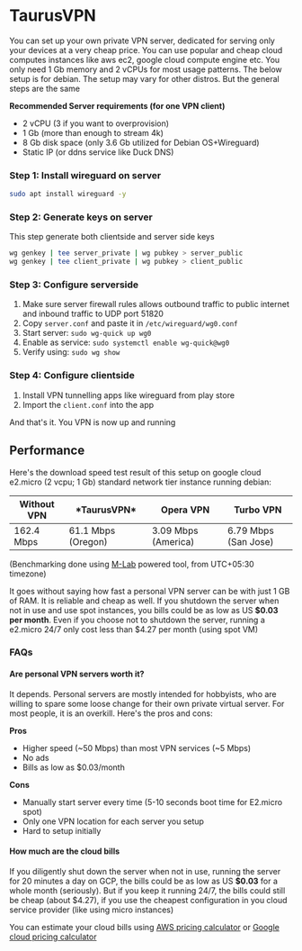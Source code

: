 # TaurusVPN
You can set up your own private VPN server, dedicated for serving only your devices at a very cheap price. You can use popular and cheap cloud computes instances like aws ec2, google cloud compute engine etc. You only need 1 Gb memory and 2 vCPUs for most usage patterns. The below setup is for debian. The setup may vary for other distros. But the general steps are the same

**Recommended Server requirements (for one VPN client)**
- 2 vCPU (3 if you want to overprovision)
- 1 Gb (more than enough to stream 4k)
- 8 Gb disk space (only 3.6 Gb utilized for Debian OS+Wireguard)
- Static IP (or ddns service like Duck DNS)

### Step 1: Install wireguard on server
```sh
sudo apt install wireguard -y
```

### Step 2: Generate keys on server
This step generate both clientside and server side keys
```sh
wg genkey | tee server_private | wg pubkey > server_public
wg genkey | tee client_private | wg pubkey > client_public
```

### Step 3: Configure serverside
1. Make sure server firewall rules allows outbound traffic to public internet and inbound traffic to UDP port 51820
1. Copy `server.conf` and paste it in `/etc/wireguard/wg0.conf`
2. Start server: `sudo wg-quick up wg0`
3. Enable as service: `sudo systemctl enable wg-quick@wg0`
4. Verify using: `sudo wg show`

### Step 4: Configure clientside
1. Install VPN tunnelling apps like wireguard from play store
2. Import the `client.conf` into the app

And that's it. You VPN is now up and running

## Performance

Here's the download speed test result of this setup on google cloud e2.micro (2 vcpu; 1 Gb) standard network tier instance running debian:

| Without VPN | \*TaurusVPN\* | Opera VPN | Turbo VPN  |
|-------------|---------------|-----------|------------|
| 162.4 Mbps  | 61.1 Mbps (Oregon)   | 3.09 Mbps (America) | 6.79 Mbps (San Jose) |

(Benchmarking done using [M-Lab](https://www.measurementlab.net/about/) powered tool, from UTC+05:30 timezone)

It goes without saying how fast a personal VPN server can be with just 1 GB of RAM. It is reliable and cheap as well. If you shutdown the server when not in use and use spot instances, you bills could be as low as US **$0.03 per month**. Even if you choose not to shutdown the server, running a e2.micro 24/7 only cost less than $4.27 per month (using spot VM)

### FAQs

#### Are personal VPN servers worth it?
It depends. Personal servers are mostly intended for hobbyists, who are willing to spare some loose change for their own private virtual server. For most people, it is an overkill. Here's the pros and cons: 

**Pros**
- Higher speed (~50 Mbps) than most VPN services (~5 Mbps)
- No ads
- Bills as low as $0.03/month

**Cons**
- Manually start server every time (5-10 seconds boot time for E2.micro spot)
- Only one VPN location for each server you setup
- Hard to setup initially

#### How much are the cloud bills
If you diligently shut down the server when not in use, running the server for 20 minutes a day on GCP, the bills could be as low as US **$0.03** for a whole month (seriously). But if you keep it running 24/7, the bills could still be cheap (about $4.27), if you use the cheapest configuration in you cloud service provider (like using micro instances)

You can estimate your cloud bills using [AWS pricing calculator](https://calculator.aws/) or [Google cloud pricing calculator](https://cloud.google.com/products/calculator)
